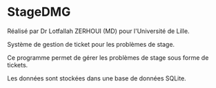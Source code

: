 # StageDMG
Réalisé par Dr Lotfallah ZERHOUI (MD) pour l'Université de Lille.

Système de gestion de ticket pour les problèmes de stage.

Ce programme permet de gérer les problèmes de stage sous forme de tickets.

Les données sont stockées dans une base de données SQLite.
